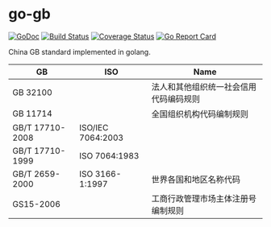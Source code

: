 # go-gb

[![GoDoc][doc-img]][doc] [![Build Status][ci-img]][ci] [![Coverage Status][cov-img]][cov] [![Go Report Card][report-card-img]][report-card]

[doc-img]: https://img.shields.io/badge/go.dev-reference-007d9c?logo=go&logoColor=white&style=flat-square
[doc]: https://pkg.go.dev/github.com/wenerme/go-gb?tab=doc
[ci-img]: https://github.com/wenerme/go-gb/actions/workflows/ci.yml/badge.svg
[ci]: https://github.com/wenerme/go-gb/actions/workflows/ci.yml
[cov-img]: https://codecov.io/gh/wenerme/go-gb/branch/main/graph/badge.svg
[cov]: https://codecov.io/gh/wenerme/go-gb/branch/main
[report-card-img]: https://goreportcard.com/badge/github.com/wenerme/go-gb
[report-card]: https://goreportcard.com/report/github.com/wenerme/go-gb

China GB standard implemented in golang.

| GB              | ISO               | Name                                   |
| --------------- | ----------------- | -------------------------------------- |
| GB 32100        |                   | 法人和其他组织统一社会信用代码编码规则 |
| GB 11714        |                   | 全国组织机构代码编制规则               |
| GB/T 17710-2008 | ISO/IEC 7064:2003 |
| GB/T 17710-1999 | ISO 7064:1983     |
| GB/T 2659-2000  | ISO 3166-1:1997   | 世界各国和地区名称代码
| GS15-2006       |                   | 工商行政管理市场主体注册号编制规则     |

